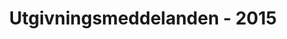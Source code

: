 ﻿---
title: Utgivningsmeddelanden - 2015
type: docs
weight: 60
url: /sv/net/release-notes-2015/
description: Utgivningsnoterna av Aspose.3D släpptes 2015.
---
